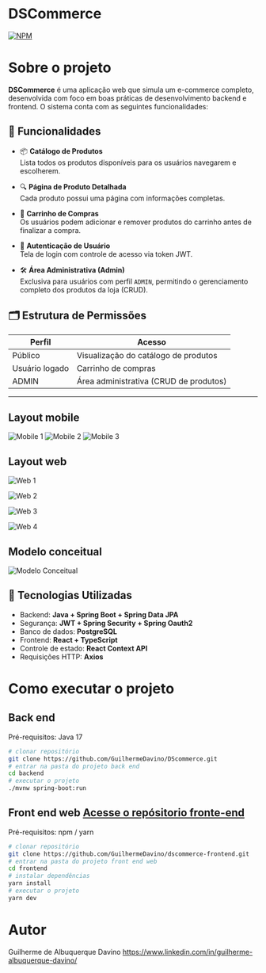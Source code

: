 # DSCommerce


[![NPM](https://img.shields.io/npm/l/react)](https://github.com/GuilhermeDavino/DScommerce/blob/main/LICENSE) 

# Sobre o projeto

**DSCommerce** é uma aplicação web que simula um e-commerce completo, desenvolvida com foco em boas práticas de desenvolvimento backend e frontend. O sistema conta com as seguintes funcionalidades:

## 🔧 Funcionalidades

- 📦 **Catálogo de Produtos**  
  Lista todos os produtos disponíveis para os usuários navegarem e escolherem.

- 🔍 **Página de Produto Detalhada**  
  Cada produto possui uma página com informações completas.

- 🛒 **Carrinho de Compras**  
  Os usuários podem adicionar e remover produtos do carrinho antes de finalizar a compra.

- 🔐 **Autenticação de Usuário**  
  Tela de login com controle de acesso via token JWT.

- 🛠️ **Área Administrativa (Admin)**  
  Exclusiva para usuários com perfil `ADMIN`, permitindo o gerenciamento completo dos produtos da loja (CRUD).

## 🗂️ Estrutura de Permissões

| Perfil | Acesso |
|--------|--------|
| Público | Visualização do catálogo de produtos |
| Usuário logado | Carrinho de compras |
| ADMIN | Área administrativa (CRUD de produtos) |

---

## Layout mobile
![Mobile 1](https://user-images.githubusercontent.com/91570669/206563191-6439ec73-9a3a-42cb-bc1d-8d0f9045c06a.png) ![Mobile 2](https://user-images.githubusercontent.com/91570669/206563193-b19b90df-817e-4c9c-8e75-04393a5cd04e.png) ![Mobile 3](https://user-images.githubusercontent.com/91570669/206563197-5dd4b1b7-e215-465a-bcd6-e3a0cc00d3b9.png)

## Layout web
![Web 1](https://user-images.githubusercontent.com/91570669/206563257-9ed8ea6e-c18d-4893-a696-407e8a21a618.png)

![Web 2](https://user-images.githubusercontent.com/91570669/206563258-bddb163c-40a3-4ebb-9367-b960411c147c.png)

![Web 3](https://user-images.githubusercontent.com/91570669/206563261-d66c954c-985b-415c-b0ee-9eaeeab6c5a1.png)

![Web 4](https://user-images.githubusercontent.com/91570669/206563249-4ce550f1-fd7d-4088-9c55-0dd54b7d6ab1.png)

## Modelo conceitual
![Modelo Conceitual](https://user-images.githubusercontent.com/91570669/206563729-68b3128d-03f5-4870-8350-52c3655a8ac7.png)

## 🚀 Tecnologias Utilizadas

- Backend: **Java + Spring Boot + Spring Data JPA**
- Segurança: **JWT + Spring Security + Spring Oauth2**
- Banco de dados: **PostgreSQL**
- Frontend: **React + TypeScript**
- Controle de estado: **React Context API**
- Requisições HTTP: **Axios**

# Como executar o projeto

## Back end
Pré-requisitos: Java 17

```bash
# clonar repositório
git clone https://github.com/GuilhermeDavino/DScommerce.git
# entrar na pasta do projeto back end
cd backend
# executar o projeto
./mvnw spring-boot:run
```

## Front end web [Acesse o repósitorio fronte-end](https://github.com/GuilhermeDavino/dscommerce-frontend)
Pré-requisitos: npm / yarn

```bash
# clonar repositório
git clone https://github.com/GuilhermeDavino/dscommerce-frontend.git
# entrar na pasta do projeto front end web
cd frontend
# instalar dependências
yarn install
# executar o projeto
yarn dev
```

# Autor

Guilherme de Albuquerque Davino
https://www.linkedin.com/in/guilherme-albuquerque-davino/
